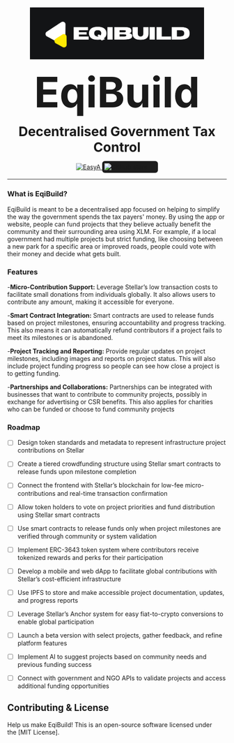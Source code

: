 <p align="center">
    <br />
        <img src="https://github.com/swiifu/EqiBuild/blob/main/EQIBUILD.png" width="400" alt=""/>
    <br />
</p>
<p align="center"><strong style="font-size: 10vw;">EqiBuild</strong></p>
<p align="center"><strong style="font-size: 30px;">Decentralised Government Tax Control</strong></p>
<p align="center" style="display: flex; justify-content: center; align-items: center;">
    <a href="https://www.easya.io/">
        <img src="https://github.com/user-attachments/assets/09cfc307-f04f-4225-8c3b-bc96c47583a6" alt="EasyA" style="height: 21px;"/>
    <span style="display: inline-flex; align-items: center; background-color: #1c1c1c; padding: 5px; border-radius: 6px;">
        <img src="https://img.shields.io/github/stars/jjjutla/melodot?style=social" alt="GitHub stars"/>
        <span style="margin: 0 10px; color: white; font-size: 14px;"></span>
        </a>
    </span>
</p>

---

### What is EqiBuild?
EqiBuild is meant to be a decentralised app focused on helping to simplify the way the government spends the tax payers' money. By using the app or website, people can fund projects that they believe actually benefit the community and their surrounding area using XLM. For example, if a local government had multiple projects but strict funding, like choosing between a new park for a specific area or improved roads, people could vote with their money and decide what gets built.

### Features
-**Micro-Contribution Support:** Leverage Stellar’s low transaction costs to facilitate small donations from individuals globally. It also allows users to contribute any amount, making it accessible for everyone.

-**Smart Contract Integration:** Smart contracts are used to release funds based on project milestones, ensuring accountability and progress tracking. This also means it can automatically refund contributors if a project fails to meet its milestones or is abandoned.

-**Project Tracking and Reporting:** Provide regular updates on project milestones, including images and reports on project status. This will also include project funding progress so people can see how close a project is to getting funding.

-**Partnerships and Collaborations:** Partnerships can be integrated with businesses that want to contribute to community projects, possibly in exchange for advertising or CSR benefits. This also applies for charities who can be funded or choose to fund community projects

### Roadmap

- [ ] Design token standards and metadata to represent infrastructure project contributions on Stellar
- [ ] Create a tiered crowdfunding structure using Stellar smart contracts to release funds upon milestone completion
- [ ] Connect the frontend with Stellar’s blockchain for low-fee micro-contributions and real-time transaction confirmation
- [ ] Allow token holders to vote on project priorities and fund distribution using Stellar smart contracts
- [ ] Use smart contracts to release funds only when project milestones are verified through community or system validation
- [ ] Implement ERC-3643 token system where contributors receive tokenized rewards and perks for their participation
- [ ] Develop a mobile and web dApp to facilitate global contributions with Stellar’s cost-efficient infrastructure
- [ ] Use IPFS to store and make accessible project documentation, updates, and progress reports
- [ ] Leverage Stellar’s Anchor system for easy fiat-to-crypto conversions to enable global participation
- [ ] Launch a beta version with select projects, gather feedback, and refine platform features
- [ ] Implement AI to suggest projects based on community needs and previous funding success
- [ ] Connect with government and NGO APIs to validate projects and access additional funding opportunities


## Contributing & License
Help us make EqiBuild! This is an open-source software licensed under the [MIT License].

